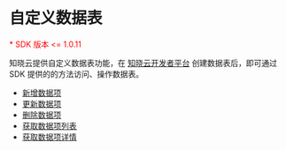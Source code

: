 # 自定义数据表

<p style='color:red'>* SDK 版本 <= 1.0.11</p>

知晓云提供自定义数据表功能，在 [知晓云开发者平台](https://cloud.minapp.com/hydrogen/flex/schema/) 创建数据表后，即可通过 SDK 提供的的方法访问、操作数据表。

- [新增数据项](./create-record.md)
- [更新数据项](./update-record.md)
- [删除数据项](./delete-record.md)
- [获取数据项列表](./get-record-list.md)
- [获取数据项详情](./get-record-detail.md)
